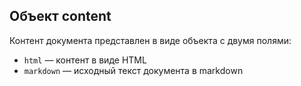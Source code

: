 ## Объект content
Контент документа представлен в виде объекта с двумя полями:

* `html` — контент в виде HTML
* `markdown` — исходный текст документа в markdown
